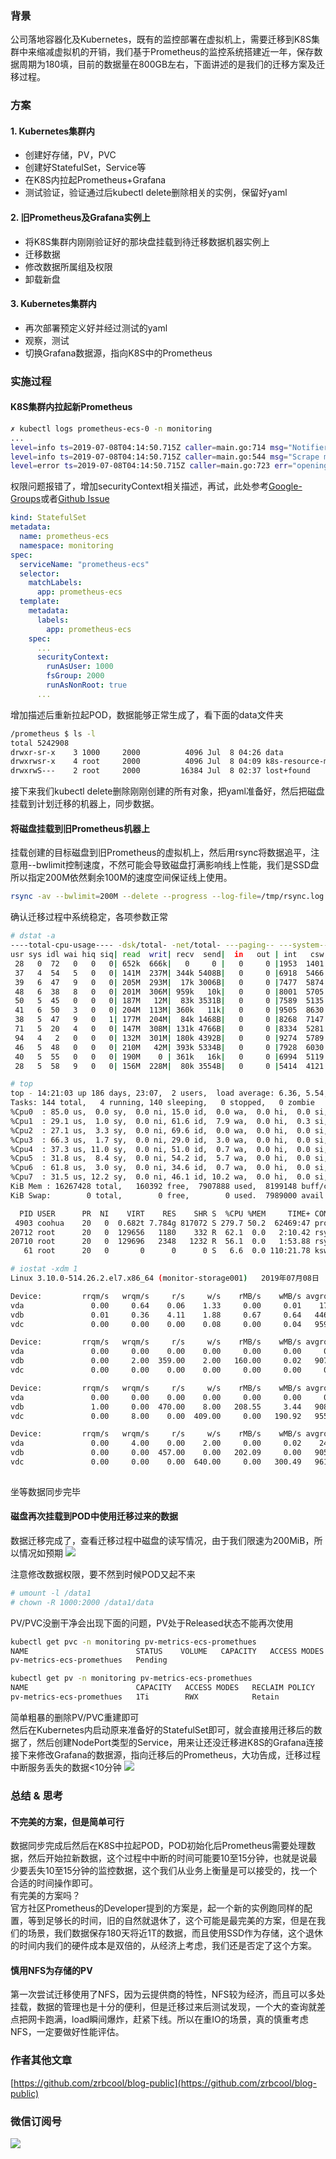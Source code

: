 ### 背景
公司落地容器化及Kubernetes，既有的监控部署在虚拟机上，需要迁移到K8S集群中来缩减虚拟机的开销，我们基于Prometheus的监控系统搭建近一年，保存数据周期为180填，目前的数据量在800GB左右，下面讲述的是我们的迁移方案及迁移过程。
### 方案
#### 1. Kubernetes集群内
- 创建好存储，PV，PVC
- 创建好StatefulSet，Service等
- 在K8S内拉起Prometheus+Grafana
- 测试验证，验证通过后kubectl delete删除相关的实例，保留好yaml

#### 2. 旧Prometheus及Grafana实例上
- 将K8S集群内刚刚验证好的那块盘挂载到待迁移数据机器实例上
- 迁移数据
- 修改数据所属组及权限
- 卸载新盘

#### 3. Kubernetes集群内
- 再次部署预定义好并经过测试的yaml
- 观察，测试
- 切换Grafana数据源，指向K8S中的Prometheus

### 实施过程
#### K8S集群内拉起新Prometheus 
```bash
✗ kubectl logs prometheus-ecs-0 -n monitoring
...
level=info ts=2019-07-08T04:14:50.715Z caller=main.go:714 msg="Notifier manager stopped"
level=info ts=2019-07-08T04:14:50.715Z caller=main.go:544 msg="Scrape manager stopped"
level=error ts=2019-07-08T04:14:50.715Z caller=main.go:723 err="opening storage failed: mkdir data/: permission denied"
```
权限问题报错了，增加securityContext相关描述，再试，此处参考[Google-Groups](https://groups.google.com/forum/#!msg/prometheus-users/HXGNFcMqYhc/cuk7mupCAAAJ)或者[Github Issue](https://github.com/coreos/prometheus-operator/issues/830)
```yaml
kind: StatefulSet
metadata:
  name: prometheus-ecs
  namespace: monitoring
spec:
  serviceName: "prometheus-ecs"
  selector:
    matchLabels:
      app: prometheus-ecs
  template:
    metadata:
      labels:
        app: prometheus-ecs
    spec:
      ...
      securityContext:
        runAsUser: 1000
        fsGroup: 2000
        runAsNonRoot: true
      ...
```
增加描述后重新拉起POD，数据能够正常生成了，看下面的data文件夹
```bash
/prometheus $ ls -l
total 5242908
drwxr-sr-x    3 1000     2000          4096 Jul  8 04:26 data
drwxrwsr-x    4 root     2000          4096 Jul  8 04:09 k8s-resource-monitoring
drwxrwS---    2 root     2000         16384 Jul  8 02:37 lost+found
```
接下来我们kubectl delete删除刚刚创建的所有对象，把yaml准备好，然后把磁盘挂载到计划迁移的机器上，同步数据。
#### 将磁盘挂载到旧Prometheus机器上
挂载创建的目标磁盘到旧Prometheus的虚拟机上，然后用rsync将数据追平，注意用--bwlimit控制速度，不然可能会导致磁盘打满影响线上性能，我们是SSD盘所以指定200M依然剩余100M的速度空间保证线上使用。
```bash
rsync -av --bwlimit=200M --delete --progress --log-file=/tmp/rsync.log /data/coohua/prometheus/data /data1/data
```
确认迁移过程中系统稳定，各项参数正常
```bash
# dstat -a
----total-cpu-usage---- -dsk/total- -net/total- ---paging-- ---system--
usr sys idl wai hiq siq| read  writ| recv  send|  in   out | int   csw 
 28   0  72   0   0   0| 652k  666k|   0     0 |   0     0 |1953  1401 
 37   4  54   5   0   0| 141M  237M| 344k 5408B|   0     0 |6918  5466 
 39   6  47   9   0   0| 205M  293M|  17k 3006B|   0     0 |7477  5874 
 48   6  38   8   0   0| 201M  306M| 959k   10k|   0     0 |8001  5705 
 50   5  45   0   0   0| 187M   12M|  83k 3531B|   0     0 |7589  5135 
 41   6  50   3   0   0| 204M  113M| 360k   11k|   0     0 |9505  8630 
 38   5  47   9   0   1| 177M  204M|  84k 1468B|   0     0 |8268  7147 
 71   5  20   4   0   0| 147M  308M| 131k 4766B|   0     0 |8334  5281 
 94   4   2   0   0   0| 132M  301M| 180k 4392B|   0     0 |9274  5789 
 46   5  48   0   0   0| 210M   42M| 393k 5334B|   0     0 |7928  6030 
 40   5  55   0   0   0| 190M    0 | 361k   16k|   0     0 |6994  5119 
 28   5  58   9   0   0| 156M  228M|  80k 3554B|   0     0 |5414  4121 

# top
top - 14:21:03 up 186 days, 23:07,  2 users,  load average: 6.36, 5.54, 5.07
Tasks: 144 total,   4 running, 140 sleeping,   0 stopped,   0 zombie
%Cpu0  : 85.0 us,  0.0 sy,  0.0 ni, 15.0 id,  0.0 wa,  0.0 hi,  0.0 si,  0.0 st
%Cpu1  : 29.1 us,  1.0 sy,  0.0 ni, 61.6 id,  7.9 wa,  0.0 hi,  0.3 si,  0.0 st
%Cpu2  : 27.1 us,  3.3 sy,  0.0 ni, 69.6 id,  0.0 wa,  0.0 hi,  0.0 si,  0.0 st
%Cpu3  : 66.3 us,  1.7 sy,  0.0 ni, 29.0 id,  3.0 wa,  0.0 hi,  0.0 si,  0.0 st
%Cpu4  : 37.3 us, 11.0 sy,  0.0 ni, 51.0 id,  0.7 wa,  0.0 hi,  0.0 si,  0.0 st
%Cpu5  : 31.8 us,  8.4 sy,  0.0 ni, 54.2 id,  5.7 wa,  0.0 hi,  0.0 si,  0.0 st
%Cpu6  : 61.8 us,  3.0 sy,  0.0 ni, 34.6 id,  0.7 wa,  0.0 hi,  0.0 si,  0.0 st
%Cpu7  : 31.5 us, 12.2 sy,  0.0 ni, 46.1 id, 10.2 wa,  0.0 hi,  0.0 si,  0.0 st
KiB Mem : 16267428 total,   160392 free,  7907888 used,  8199148 buff/cache
KiB Swap:        0 total,        0 free,        0 used.  7989000 avail Mem 

  PID USER      PR  NI    VIRT    RES    SHR S  %CPU %MEM     TIME+ COMMAND                                                                                                                                                                   
 4903 coohua    20   0  0.682t 7.784g 817072 S 279.7 50.2  62469:47 prometheus                                                                                                                                                                
20712 root      20   0  129656   1180    332 R  62.1  0.0   2:10.42 rsync                                                                                                                                                                     
20710 root      20   0  129696   2348   1232 R  56.1  0.0   1:53.88 rsync                                                                                                                                                                     
   61 root      20   0       0      0      0 S   6.6  0.0 110:21.78 kswapd0    

# iostat -xdm 1
Linux 3.10.0-514.26.2.el7.x86_64 (monitor-storage001) 	2019年07月08日 	_x86_64_	(8 CPU)

Device:         rrqm/s   wrqm/s     r/s     w/s    rMB/s    wMB/s avgrq-sz avgqu-sz   await r_await w_await  svctm  %util
vda               0.00     0.64    0.06    1.33     0.00     0.01    17.52     0.01    7.71   23.99    6.95   0.86   0.12
vdb               0.01     0.36    4.11    1.88     0.67     0.64   446.97     0.04    7.46   10.11    1.67   1.35   0.81
vdc               0.00     0.00    0.00    0.08     0.00     0.04   959.25     0.01  179.72   32.19  179.79   1.54   0.01

Device:         rrqm/s   wrqm/s     r/s     w/s    rMB/s    wMB/s avgrq-sz avgqu-sz   await r_await w_await  svctm  %util
vda               0.00     0.00    0.00    0.00     0.00     0.00     0.00     0.00    0.00    0.00    0.00   0.00   0.00
vdb               0.00     2.00  359.00    2.00   160.00     0.02   907.79     3.16    8.33    8.37    1.00   1.34  48.50
vdc               0.00     0.00    0.00    0.00     0.00     0.00     0.00     0.00    0.00    0.00    0.00   0.00   0.00

Device:         rrqm/s   wrqm/s     r/s     w/s    rMB/s    wMB/s avgrq-sz avgqu-sz   await r_await w_await  svctm  %util
vda               0.00     0.00    0.00    0.00     0.00     0.00     0.00     0.00    0.00    0.00    0.00   0.00   0.00
vdb               1.00     0.00  470.00    8.00   208.55     3.44   908.30     4.50    9.82    9.48   30.00   1.31  62.40
vdc               0.00     8.00    0.00  409.00     0.00   190.92   955.99    68.50  154.77    0.00  154.77   1.47  60.30

Device:         rrqm/s   wrqm/s     r/s     w/s    rMB/s    wMB/s avgrq-sz avgqu-sz   await r_await w_await  svctm  %util
vda               0.00     4.00    0.00    2.00     0.00     0.02    24.00     0.00    0.50    0.00    0.50   0.50   0.10
vdb               0.00     0.00  457.00    0.00   202.09     0.00   905.65     4.32    9.48    9.48    0.00   1.33  61.00
vdc               0.00     0.00    0.00  640.00     0.00   300.49   961.58   127.32  194.03    0.00  194.03   1.56 100.10
  
```
坐等数据同步完毕
#### 磁盘再次挂载到POD中使用迁移过来的数据
数据迁移完成了，查看迁移过程中磁盘的读写情况，由于我们限速为200MiB，所以情况如预期
![](http://oss.zrbcool.top/picgo/prom-migration-01.png)

注意修改数据权限，要不然到时候POD又起不来
```bash
# umount -l /data1
# chown -R 1000:2000 /data1/data
```
PV/PVC没删干净会出现下面的问题，PV处于Released状态不能再次使用
```bash
kubectl get pvc -n monitoring pv-metrics-ecs-promethues
NAME                        STATUS    VOLUME   CAPACITY   ACCESS MODES   STORAGECLASS   AGE
pv-metrics-ecs-promethues   Pending   

kubectl get pv -n monitoring pv-metrics-ecs-promethues 
NAME                        CAPACITY   ACCESS MODES   RECLAIM POLICY   STATUS     CLAIM                                  STORAGECLASS   REASON   AGE
pv-metrics-ecs-promethues   1Ti        RWX            Retain           Released   monitoring/pv-metrics-ecs-promethues   disk                    3h32m
```
简单粗暴的删除PV/PVC重建即可  
然后在Kubernetes内启动原来准备好的StatefulSet即可，就会直接用迁移后的数据了，然后创建NodePort类型的Service，用来让还没迁移进K8S的Grafana连接  
接下来修改Grafana的数据源，指向迁移后的Prometheus，大功告成，迁移过程中断服务丢失的数据<10分钟
![](http://oss.zrbcool.top/picgo/prom-migration-02.png)
### 总结 & 思考
#### 不完美的方案，但是简单可行
数据同步完成后然后在K8S中拉起POD，POD初始化后Prometheus需要处理数据，然后开始拉新数据，这个过程中中断的时间可能要10至15分钟，也就是说最少要丢失10至15分钟的监控数据，这个我们从业务上衡量是可以接受的，找一个合适的时间操作即可。  
有完美的方案吗？  
官方社区Prometheus的Developer提到的方案是，起一个新的实例跑同样的配置，等到足够长的时间，旧的自然就退休了，这个可能是最完美的方案，但是在我们的场景，我们数据保存180天将近1T的数据，而且使用SSD作为存储，这个退休的时间内我们的硬件成本是双倍的，从经济上考虑，我们还是否定了这个方案。
#### 慎用NFS为存储的PV
第一次尝试迁移使用了NFS，因为云提供商的特性，NFS较为经济，而且可以多处挂载，数据的管理也是十分的便利，但是迁移过来后测试发现，一个大的查询就差点把网卡跑满，load瞬间爆炸，赶紧下线。所以在重IO的场景，真的慎重考虑NFS，一定要做好性能评估。

### 作者其他文章
[https://github.com/zrbcool/blog-public](https://github.com/zrbcool/blog-public)  
### 微信订阅号
![](http://oss.zrbcool.top/Fv816XFbZB2JQazo5LHBoy2_SGVz)